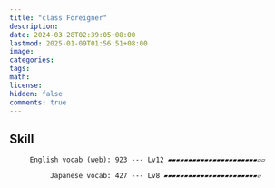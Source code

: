 ```yaml
---
title: "class Foreigner"
description: 
date: 2024-03-28T02:39:05+08:00
lastmod: 2025-01-09T01:56:51+08:00
image: 
categories: 
tags: 
math: 
license: 
hidden: false
comments: true
---
```

## Skill

         English vocab (web): 923 --- Lv12 ▰▰▰▰▰▰▰▰▰▰▰▰▰▰▰▰▰▰▰▰▰▰▱▱

              Japanese vocab: 427 --- Lv8 ▰▰▰▰▰▰▰▰▰▰▰▰▰▰▰▰▰▰▰▰▰▰▰▱

